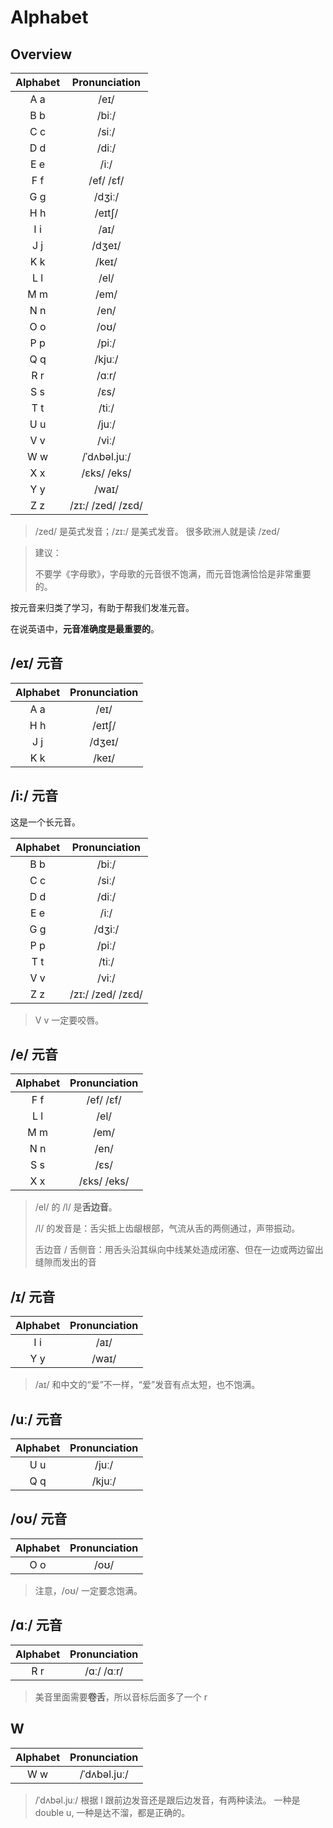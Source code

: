 # Alphabet

## Overview

| Alphabet | Pronunciation |
| :---: | :---: |
| A a | /eɪ/ |
| B b | /biː/ |
| C c | /siː/ |
| D d | /diː/ |
| E e | /iː/ |
| F f | /ef/ /ɛf/ |
| G g | /dʒiː/ |
| H h | /eɪtʃ/ |
| I i | /aɪ/ |
| J j | /dʒeɪ/ |
| K k | /keɪ/ |
| L l | /el/ |
| M m | /em/ |
| N n | /en/ |
| O o | /oʊ/ |
| P p | /piː/ |
| Q q | /kjuː/ |
| R r | /ɑːr/ |
| S s | /ɛs/ |
| T t | /tiː/ |
| U u | /juː/ |
| V v | /viː/ |
| W w | /ˈdʌbəl.juː/ |
| X x | /ɛks/ /eks/ |
| Y y | /waɪ/ |
| Z z | /zɪ:/ /zed/ /zɛd/|

> /zed/ 是英式发音；/zɪ:/ 是美式发音。
> 很多欧洲人就是读 /zed/

> 建议：
>
> 不要学《字母歌》，字母歌的元音很不饱满，而元音饱满恰恰是非常重要的。

按元音来归类了学习，有助于帮我们发准元音。

在说英语中，**元音准确度是最重要的**。

## /eɪ/ 元音

| Alphabet | Pronunciation |
| :---: | :---: |
| A a | /eɪ/ |
| H h | /eɪtʃ/ |
| J j | /dʒeɪ/ |
| K k | /keɪ/ |

## /i:/ 元音

这是一个长元音。

| Alphabet | Pronunciation |
| :---: | :---: |
| B b | /biː/ |
| C c | /siː/ |
| D d | /diː/ |
| E e | /iː/ |
| G g | /dʒiː/ |
| P p | /piː/ |
| T t | /tiː/ |
| V v | /viː/ | 
| Z z | /zɪ:/ /zed/ /zɛd/|

> V v 一定要咬唇。

## /e/ 元音

| Alphabet | Pronunciation |
| :---: | :---: |
| F f | /ef/ /ɛf/ |
| L l | /el/ |
| M m | /em/ |
| N n | /en/ |
| S s | /ɛs/ |
| X x | /ɛks/ /eks/ |

> /el/ 的 /l/ 是**舌边音**。
>
> /l/ 的发音是：舌尖抵上齿龈根部，气流从舌的两侧通过，声带振动。 
> 
> 舌边音 / 舌侧音：用舌头沿其纵向中线某处造成闭塞、但在一边或两边留出缝隙而发出的音

## /ɪ/ 元音

| Alphabet | Pronunciation |
| :---: | :---: |
| I i | /aɪ/ |
| Y y | /waɪ/ |

> /aɪ/ 和中文的“爱”不一样，“爱”发音有点太短，也不饱满。

## /uː/ 元音

| Alphabet | Pronunciation |
| :---: | :---: |
| U u | /juː/ |
| Q q | /kjuː/ |

## /oʊ/ 元音

| Alphabet | Pronunciation |
| :---: | :---: |
| O o | /oʊ/ |

> 注意，/oʊ/ 一定要念饱满。

## /ɑː/ 元音

| Alphabet | Pronunciation |
| :---: | :---: |
| R r | /ɑː/ /ɑːr/ |

> 美音里面需要**卷舌**，所以音标后面多了一个 r

## W

| Alphabet | Pronunciation |
| :---: | :---: |
| W w | /ˈdʌbəl.juː/ |

> /ˈdʌbəl.juː/ 根据 l 跟前边发音还是跟后边发音，有两种读法。
> 一种是 double u, 一种是达不溜，都是正确的。
